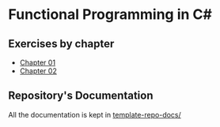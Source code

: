 # Functional Programming in C#

<!-- START doctoc generated TOC please keep comment here to allow auto update -->
<!-- END doctoc generated TOC please keep comment here to allow auto update -->

## Exercises by chapter

- [Chapter 01](docs/chapter-01.md)
- [Chapter 02](docs/chapter-02.md)

## Repository's Documentation

All the documentation is kept in [template-repo-docs/](template-repo-docs/README.md)
